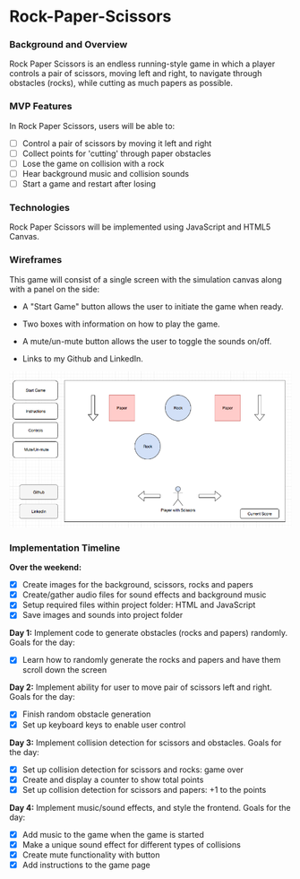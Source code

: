 # Rock-Paper-Scissors

### Background and Overview
Rock Paper Scissors is an endless running-style game in which a player controls a pair of scissors, moving left and right, to navigate through obstacles (rocks), while cutting as much papers as possible.

### MVP Features
In Rock Paper Scissors, users will be able to:

- [ ] Control a pair of scissors by moving it left and right
- [ ] Collect points for 'cutting' through paper obstacles
- [ ] Lose the game on collision with a rock
- [ ] Hear background music and collision sounds
- [ ] Start a game and restart after losing

### Technologies
Rock Paper Scissors will be implemented using JavaScript and HTML5 Canvas.

### Wireframes
This game will consist of a single screen with the simulation canvas along with a panel on the side:

- A "Start Game" button allows the user to initiate the game when ready.

- Two boxes with information on how to play the game.

- A mute/un-mute button allows the user to toggle the sounds on/off.

- Links to my Github and LinkedIn.

![](./images/wireframeRPS.png)

### Implementation Timeline

**Over the weekend:**
- [x] Create images for the background, scissors, rocks and papers
- [x] Create/gather audio files for sound effects and background music
- [x] Setup required files within project folder: HTML and JavaScript
- [x] Save images and sounds into project folder

**Day 1:** Implement code to generate obstacles (rocks and papers) randomly. Goals for the day:
- [x] Learn how to randomly generate the rocks and papers and have them scroll down the screen

**Day 2:** Implement ability for user to move pair of scissors left and right. Goals for the day:
- [x] Finish random obstacle generation
- [x] Set up keyboard keys to enable user control

**Day 3:** Implement collision detection for scissors and obstacles. Goals for the day:
- [x] Set up collision detection for scissors and rocks: game over
- [x] Create and display a counter to show total points
- [x] Set up collision detection for scissors and papers: +1 to the points

**Day 4:** Implement music/sound effects, and style the frontend. Goals for the day:
- [x] Add music to the game when the game is started
- [x] Make a unique sound effect for different types of collisions
- [x] Create mute functionality with button
- [x] Add instructions to the game page
